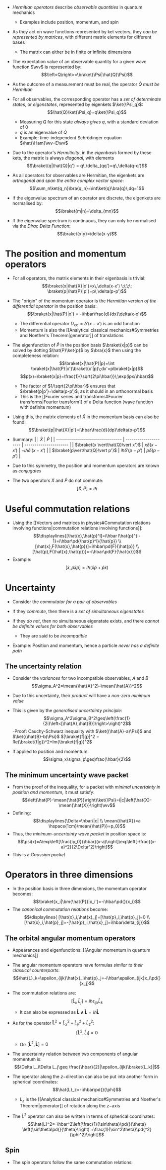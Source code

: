 - _Hermitian operators_ describe _observable quantities_ in quantum mechanics
	- Examples include position, momentum, and spin
- As they act on wave functions represented by ket vectors, they _can be represented by matrices_, with different matrix elements for different bases
	- The matrix can either be in finite or infinite dimensions
- The expectation value of an observable quantity for a given wave function $\wv$ is represented by:
$$\left<Q\right>=\braket{\Psi|\hat{Q}\Psi}$$
- As the outcome of a measurement must be real, the operator $\hat{Q}$ _must be Hermitian_

- For all observables, the corresponding operator has a _set of determinate states_, or _eigenstates_, represented by eigenkets $\ket{\Psi_q}$:
$$\hat{Q}\ket{\Psi_q}=q\ket{\Psi_q}$$
	- Measuring $Q$ for this state _always gives_ $q$, with a standard deviation of 0
	- $q$ is an eigenvalue of $\hat{Q}$
	- Example: time-independent Schrödinger equation $\hat{\Ham}\wv=E\wv$
- Due to the operator's _Hermiticity_, in the _eigenbasis_ formed by these kets, the matrix is always _diagonal_, with elements
$$\braket{q|\hat{Q}|q'} = q\,\delta_{qq'}=q\,\delta(q-q')$$

- As all operators for observables are Hermitian, the eigenkets are _orthogonal and span the entire complex vector space_:
$$\sum_n\ket{q_n}\bra{q_n}=\int\ket{q}\bra{q}\;dq=1$$
- If the eigenvalue spectrum of an operator are discrete, the eigenkets are normalised by:
$$\braket{m|n}=\delta_{mn}$$
- If the eigenvalue spectrum is continuous, they can only be normalised via the _Dirac Delta Function_:
$$\braket{x|y}=\delta(x-y)$$

# The position and momentum operators
- For all operators, the matrix elements in their eigenbasis is trivial:
$$\braket{x|\hat{X}|x'}=x\,\delta(x-x') \;\;\;\; \braket{p|\hat{P}|p'}=p\,\delta(p-p')$$
- The "origin" of the momentum operator is the _Hermitian version of the differential operator_ in the position basis:
$$\braket{x|\hat{P}|x'} = -i\hbar\frac{d}{dx}\delta(x-x')$$
	- The differential operator $D_{xx'}=\delta'(x-x')$ is an odd function
	- Momentum is also the [[Analytical classical mechanics#Symmetries and Noether's Theorem|generator]] of translations
- The eigenfunction of $\hat{P}$ in the position basis $\braket{x|p}$ can be solved by dotting $\hat{P}\ket{p}$ by $\bra{x}$ then using the completeness relation:
$$\braket{x|\hat{P}|p}=\int \braket{x|\hat{P}|x'}\braket{x'|p}\;dx'=p\braket{x|p}$$
$$p(x)=\braket{x|p}=\frac{1}{\sqrt{2\pi\hbar}}\;\exp(ipx/\hbar)$$
	- The factor of $1/\sqrt{2\pi\hbar}$ ensures that $\braket{p|p'}=\delta(p-p')$, as it should in an orthonormal basis
	- This is the [[Fourier series and transforms#Fourier transforms|Fourier transform]] of a Delta function (wave function with definite momentum)
- Using this, the matrix elements of $\hat{X}$ in the momentum basis can also be found:
$$\braket{p|\hat{X}|p'}=i\hbar\frac{d}{dp}\delta(p-p')$$
- Summary:
|                                   | $\hat{X}$             | $\hat{P}$              |
| --------------------------------- | --------------------- | ---------------------- |
| $\braket{x \vert\hat{Q}\vert x'}$ | $x\delta(x-x')$       | $-i\hbar\delta'(x-x')$ |
| $\braket{p\vert\hat{Q}\vert p'}$  | $i\hbar\delta'(p-p')$ | $p\delta(p-p')$        |

- Due to this symmetry, the position and momentum operators are known as _conjugates_
- The two operators $\hat{X}$ and $\hat{P}$ do not commute:
$$[\hat{X},\hat{P}]=i\hbar$$

# Useful commutation relations
- Using the [[Vectors and matrices in physics#Commutation relations involving functions|commutation relations involving functions]]:
$$\displaylines{[\hat{x},\hat{p}^l]=i\hbar l\hat{p}^{l-1}=i\hbar\pd{\hat{p}^l}{\hat{p}} \\ [\hat{x},F(\hat{x},\hat{p})]=i\hbar\pd{F}{\hat{p}} \\ [\hat{p},F(\hat{x},\hat{p})]=-i\hbar\pd{F}{\hat{x}}}$$
- Example:
$$[\hat{x},\hat{p}\hat{x}\hat{p}]=i\hbar(\hat{x}\hat{p}+\hat{p}\hat{x})$$
# Uncertainty
- Consider the _commutator for a pair of observables_
- If they _commute_, then there is a _set of simultaneous eigenstates_
- If they _do not_, then no simultaneous eigenstate exists, and there _cannot be definite values for both observables_
	- They are said to be _incompatible_

- Example: Position and momentum, hence a particle _never has a definite path_

## The uncertainty relation
- Consider the _variances_ for two incompatible observables, $A$ and $B$
$$\sigma_A^2=\mean{\hat{A}^2}-\mean{\hat{A}}^2$$
- Due to this uncertainty, their _product_ will have a _non-zero minimum value_
- This is given by the _generalised uncertainty principle_:
	$$\sigma_A^2\sigma_B^2\geq\left(\frac{1}{2i}\left<[\hat{A},\hat{B}]\right>\right)^2$$
	-Proof: Cauchy-Schwarz inequality with $\ket{(\hat{A}-a)\Psi}$ and $\ket{(\hat{B}-b)\Psi}$
	$|\braket{f|g}|^2 = Re(\braket{f|g})^2+Im(\braket{f|g})^2$ 

- If applied to position and momentum:
$$\sigma_x\sigma_p\geq\frac{\hbar}{2}$$

## The minimum uncertainty wave packet
- From the proof of the inequality, for a packet with _minimal uncertainty in position and momentum_, it must satisfy:
$$\left(\hat{P}-\mean{\hat{P}}\right)\ket{\Psi}=i|c|\left(\hat{X}-\mean{\hat{X}}\right)\wv$$
- Defining:
$$\displaylines{\Delta=\hbar/|c| \\ \mean{\hat{X}}=a \hspace{1cm}\mean{\hat{P}}=p_0}$$
- Thus, the _minimum-uncertainty wave packet_ in position space is:
$$\psi(x)=A\exp\left[\frac{ip_0}{\hbar}(x-a)\right]\exp\left[-\frac{(x-a)^2}{2\Delta^2}\right]$$
- This is a _Gaussian packet_

# Operators in three dimensions
- In the position basis in three dimensions, the momentum operator becomes:
$$\braket{x_i|\bm{\hat{P}}|x_i'}=-i\hbar\pd{}{x_i}$$
- The _canonical commutation relations_ become:
$$\displaylines{ [\hat{x}_i,\hat{x}_j]=[\hat{p}_i,\hat{p}_j]=0 \\ [\hat{x}_i,\hat{p}_j]=-[\hat{p}_i,\hat{x}_j]=i\hbar\delta_{ij}}$$
## The orbital angular momentum operators
- Appearances and eigenfunctions: [[Angular momentum in quantum mechanics]]

- The angular momentum operators have formulas _similar to their classical counterparts_:
$$\hat{L}_k=\epsilon_{ijk}\hat{x}_i\hat{p}_j=-i\hbar\epsilon_{ijk}x_i\pd{}{x_j}$$
- The commutation relations are:
$$[\hat{L}_i,\hat{L}_j]=i\hbar\epsilon_{ijk}\hat{L}_k$$
	- It can also be expressed as $\bm{\hat{L}\wedge\hat{L}}=i\hbar\bm{\hat{L}}$
- As for the operator $\bm{\hat{L}}^2=\hat{L}_x^2+\hat{L}_y^2+\hat{L}_z^2$:
$$[\bm{\hat{L}}^2,\hat{L}_i]=0$$
	- Or: $[\bm{\hat{L}}^2,\bm{\hat{L}}]=0$
- The uncertainty relation between two components of angular momentum is:
$$\Delta L_i\Delta L_j\geq \frac{\hbar}{2}|\epsilon_{ijk}\braket{L_k}|$$
- The operator along the $z-$direction can also be put into another form in spherical coordinates:
$$\hat{L}_z=-i\hbar\pd{}{\phi}$$
	- $L_z$ is the [[Analytical classical mechanics#Symmetries and Noether's Theorem|generator]] of rotation along the $z-$axis

- The $\hat{L}^2$ operator can also be written in terms of spherical coordinates:
$$\hat{L}^2=-\hbar^2\left[\frac{1}{\sin\theta}\pd{}{\theta} \left(\sin\theta\pd{}{\theta}\right) +\frac{1}{\sin^2\theta}\pd{^2}{\phi^2}\right]$$
## Spin
- The spin operators follow the same commutation relations:
